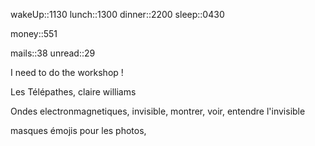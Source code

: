 wakeUp::1130
lunch::1300
dinner::2200
sleep::0430

money::551

mails::38
unread::29


I need to do the workshop !

Les Télépathes, claire williams


Ondes electronmagnetiques, invisible, montrer, voir, entendre l'invisible


masques émojis pour les photos,

